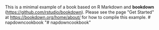 This is a minimal example of a book based on R Markdown and **bookdown** (https://github.com/rstudio/bookdown). Please see the page "Get Started" at https://bookdown.org/home/about/ for how to compile this example.
#   n a p d o w n c o o k b o o k  
 "# napdowncookbook" 
